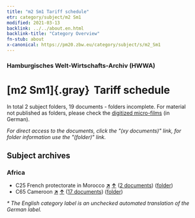 ```yaml
---
title: "m2 Sm1 Tariff schedule"
etr: category/subject/m2 Sm1
modified: 2021-03-13
backlink: ../../about.en.html
backlink-title: "Category Overview"
fn-stub: about
x-canonical: https://pm20.zbw.eu/category/subject/s/m2_Sm1
---
```


### Hamburgisches Welt-Wirtschafts-Archiv (HWWA)
# [m2 Sm1]{.gray}&#8201; Tariff schedule&#160; 





In total 2 subject folders, 19 documents - folders incomplete.
For material not published as folders, please check the [digitized micro-films](/film/h1_sh.de.html) (in German).

_For direct access to the documents, click the "(xy documents)" link, for folder information use the "(folder)" link._

## Subject archives



### Africa

- C25 French protectorate in Morocco [**&nearr;**](../../../geo/i/141358/about.en.html "French protectorate in Morocco (all folders)") [**&uarr;**](../../../geo/about.en.html#C25 "Country category system") (<a href="https://pm20.zbw.eu/dfgview/sh/141358,163275" title="about: French protectorate in Morocco : Tariff schedule" target="_blank">2 documents</a>) ([folder](../../../../folder/sh/1413xx/141358/1632xx/163275/about.en.html))
- C65 Cameroon [**&nearr;**](../../../geo/i/141410/about.en.html "Cameroon (all folders)") [**&uarr;**](../../../geo/about.en.html#C65 "Country category system") (<a href="https://pm20.zbw.eu/dfgview/sh/141410,163275" title="about: Cameroon : Tariff schedule" target="_blank">17 documents</a>) ([folder](../../../../folder/sh/1414xx/141410/1632xx/163275/about.en.html))


_* The English category label is an unchecked automated translation of the German label._

